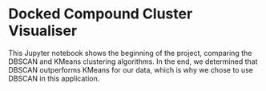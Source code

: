 # Docked Compound Cluster Visualiser #
This Jupyter notebook shows the beginning of the project, comparing the DBSCAN and KMeans clustering algorithms. In the end, we determined that DBSCAN outperforms KMeans for our data, which is why we chose to use DBSCAN in this application.
